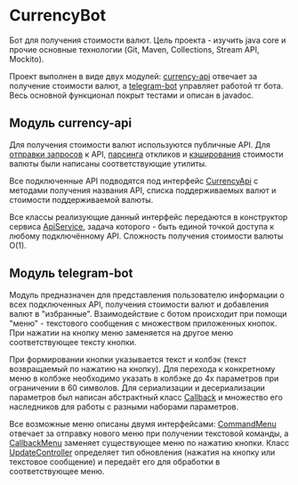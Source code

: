 # CurrencyBot
Бот для получения стоимости валют.
Цель проекта - изучить java core и прочие основные технологии (Git, Maven, Collections, Stream API, Mockito).

Проект выполнен в виде двух модулей: 
[currency-api](./currency-api) отвечает за получение стоимости валют, а 
[telegram-bot](./telegram-bot) управляет работой тг бота.
Весь основной функционал покрыт тестами и описан в javadoc.

## Модуль currency-api
Для получения стоимости валют используются публичные API. 
Для [отправки запросов](./currency-api/src/main/java/ru/urfu/utils/JsonParser.java) к API, 
[парсинга](./currency-api/src/main/java/ru/urfu/utils/JsonParser.java) откликов и
[кэширования](./currency-api/src/main/java/ru/urfu/utils/CurrencyCache.java) стоимости валюты 
были написаны соответствующие утилиты.

Все подключенные API подводятся под интерфейс [CurrencyApi](./currency-api/src/main/java/ru/urfu/api/CurrencyApi.java) 
c методами получения названия API, списка поддерживаемых валют и стоимости поддерживаемой валюты.

Все классы реализующие данный интерфейс передаются в конструктор сервиса [ApiService](./currency-api/src/main/java/ru/urfu/ApiService.java),
задача которого - быть единой точкой доступа к любому подключённому API. Сложность получения стоимости валюты O(1).

## Модуль telegram-bot
Модуль предназначен для представления пользователю информации о всех подключенных API, получения стоимости валют и добавления валют в "избранные".
Взаимодействие с ботом происходит при помощи "меню" - текстового сообщения с множеством приложенных кнопок.
При нажатии на кнопку меню заменяется на другое меню соответствующее тексту кнопки.

При формировании кнопки указывается текст и колбэк (текст возвращаемый по нажатию на кнопку).
Для перехода к конкретному меню в колбэке необходимо указать в колбэке до 4х параметров при ограничении в 60 символов.
Для сериализации и десериализации параметров был написан абстрактный класс [Callback](.\telegram-bot\src\main\java\ru\urfu\utils\callback\Callback.java)
и множество его наследников для работы с разными наборами параметров.

Все возможные меню описаны двумя интерфейсами:
[CommandMenu](./telegram-bot/src/main/java/ru/urfu/controller/menu/CommandMenu.java) отвечает за отправку нового меню при получении текстовой команды, а
[CallbackMenu](./telegram-bot/src/main/java/ru/urfu/controller/menu/CallbackMenu.java) заменяет существующее меню по нажатию кнопки.
Класс [UpdateController](./telegram-bot/src/main/java/ru/urfu/controller/UpdateController.java) определяет тип обновления (нажатия на кнопку или текстовое сообщение)
и передаёт его для обработки в соответствующее меню.